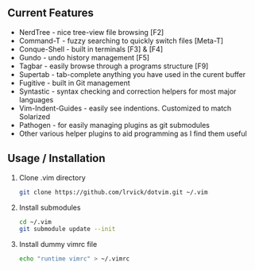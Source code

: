 ## Current Features ##

  * NerdTree - nice tree-view file browsing [F2]
  * Command-T - fuzzy searching to quickly switch files [Meta-T]
  * Conque-Shell - built in terminals [F3] & [F4]
  * Gundo - undo history management [F5]
  * Tagbar - easily browse through a programs structure [F9]
  * Supertab - tab-complete anything you have used in the curent buffer
  * Fugitive - built in Git management
  * Syntastic - syntax checking and correction helpers for most major languages
  * Vim-Indent-Guides - easily see indentions. Customized to match Solarized
  * Pathogen - for easily managing plugins as git submodules
  * Other various helper plugins to aid programming as I find them useful

## Usage / Installation ##

1. Clone .vim directory

    ```bash
    git clone https://github.com/lrvick/dotvim.git ~/.vim
    ```
2. Install submodules

    ```bash
    cd ~/.vim
    git submodule update --init
    ```

3. Install dummy vimrc file

    ```bash
    echo "runtime vimrc" > ~/.vimrc
    ```

